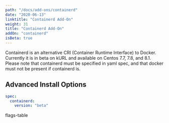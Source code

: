 ```yaml
---
path: "/docs/add-ons/containerd"
date: "2020-06-13"
linktitle: "Containerd Add-On"
weight: 31
title: "Containerd Add-On"
addOn: "containerd"
isBeta: true
---
```

Containerd is an alternative CRI (Container Runtime Interface) to Docker.
Currently it is in beta on kURL and available on Centos 7.7, 7.8, and 8.1.
Please note that containerd must be specified in yaml spec, and that docker must not be present if containerd is.

## Advanced Install Options

```yaml
spec:
  containerd:
    version: "beta"
```

flags-table
